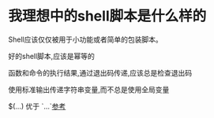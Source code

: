 # 我理想中的shell脚本是什么样的

Shell应该仅仅被用于小功能或者简单的包装脚本。

好的shell脚本,应该是幂等的

函数和命令的执行结果,通过退出码传递,应该总是检查退出码

使用标准输出传递字符串变量,而不总是使用全局变量

$(...) 优于 \`...\`[参考](http://mywiki.wooledge.org/BashFAQ/082)

